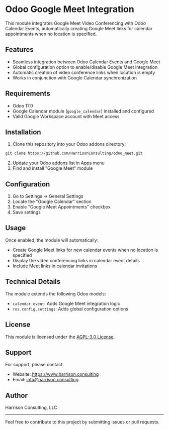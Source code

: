 # Odoo Google Meet Integration

This module integrates Google Meet Video Conferencing with Odoo Calendar Events, automatically creating Google Meet links for calendar appointments when no location is specified.

## Features

- Seamless integration between Odoo Calendar Events and Google Meet
- Global configuration option to enable/disable Google Meet integration
- Automatic creation of video conference links when location is empty
- Works in conjunction with Google Calendar synchronization

## Requirements

- Odoo 17.0
- Google Calendar module (`google_calendar`) installed and configured
- Valid Google Workspace account with Meet access

## Installation

1. Clone this repository into your Odoo addons directory:
```bash
git clone https://github.com/HarrisonConsulting/odoo_meet.git
```

2. Update your Odoo addons list in Apps menu
3. Find and install "Google Meet" module

## Configuration

1. Go to Settings → General Settings
2. Locate the "Google Calendar" section
3. Enable "Google Meet Appointments" checkbox
4. Save settings

## Usage

Once enabled, the module will automatically:
- Create Google Meet links for new calendar events when no location is specified
- Display the video conferencing links in calendar event details
- Include Meet links in calendar invitations

## Technical Details

The module extends the following Odoo models:
- `calendar.event`: Adds Google Meet integration logic
- `res.config.settings`: Adds global configuration options

## License

This module is licensed under the [AGPL-3.0 License](https://www.gnu.org/licenses/agpl-3.0.html).

## Support

For support, please contact:
- Website: https://www.harrison.consulting
- Email: [info@harrison.consulting](mailto:info@harrison.consulting)

## Author

Harrison Consulting, LLC

---

Feel free to contribute to this project by submitting issues or pull requests.